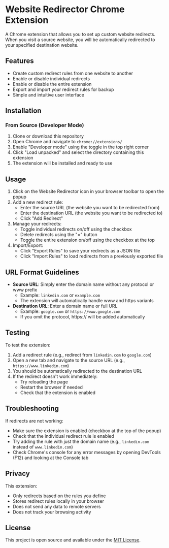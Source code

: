 # Website Redirector Chrome Extension

A Chrome extension that allows you to set up custom website redirects. When you visit a source website, you will be automatically redirected to your specified destination website.

## Features

- Create custom redirect rules from one website to another
- Enable or disable individual redirects
- Enable or disable the entire extension
- Export and import your redirect rules for backup
- Simple and intuitive user interface

## Installation

### From Source (Developer Mode)

1. Clone or download this repository
2. Open Chrome and navigate to `chrome://extensions/`
3. Enable "Developer mode" using the toggle in the top right corner
4. Click "Load unpacked" and select the directory containing this extension
5. The extension will be installed and ready to use

## Usage

1. Click on the Website Redirector icon in your browser toolbar to open the popup
2. Add a new redirect rule:
   - Enter the source URL (the website you want to be redirected from)
   - Enter the destination URL (the website you want to be redirected to)
   - Click "Add Redirect"
3. Manage your redirects:
   - Toggle individual redirects on/off using the checkbox
   - Delete redirects using the "×" button
   - Toggle the entire extension on/off using the checkbox at the top
4. Import/Export:
   - Click "Export Rules" to save your redirects as a JSON file
   - Click "Import Rules" to load redirects from a previously exported file

## URL Format Guidelines

- **Source URL**: Simply enter the domain name without any protocol or www prefix
  - Example: `linkedin.com` or `example.com`
  - The extension will automatically handle www and https variants
- **Destination URL**: Enter a domain name or full URL
  - Example: `google.com` or `https://www.google.com`
  - If you omit the protocol, https:// will be added automatically

## Testing

To test the extension:

1. Add a redirect rule (e.g., redirect from `linkedin.com` to `google.com`)
2. Open a new tab and navigate to the source URL (e.g., `https://www.linkedin.com`)
3. You should be automatically redirected to the destination URL
4. If the redirect doesn't work immediately:
   - Try reloading the page
   - Restart the browser if needed
   - Check that the extension is enabled

## Troubleshooting

If redirects are not working:
- Make sure the extension is enabled (checkbox at the top of the popup)
- Check that the individual redirect rule is enabled
- Try adding the rule with just the domain name (e.g., `linkedin.com` instead of `www.linkedin.com`)
- Check Chrome's console for any error messages by opening DevTools (F12) and looking at the Console tab

## Privacy

This extension:
- Only redirects based on the rules you define
- Stores redirect rules locally in your browser
- Does not send any data to remote servers
- Does not track your browsing activity

## License

This project is open source and available under the [MIT License](LICENSE). 